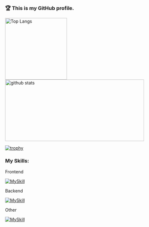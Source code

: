 <h3 align="left">🏆 This is my GitHub profile. </h3>

<p align="left"> 
  <img alt="Top Langs" height="200px" src="https://github-readme-stats.vercel.app/api/top-langs/?username=manaki-e&layout=compact&show_icons=true&theme=synthwave" />
  <img alt="github stats" height="200px" width="450px" src="https://github-readme-stats.vercel.app/api?username=manaki-e&theme=synthwave&show_icons=ture" />
</p>

[![trophy](https://github-profile-trophy.vercel.app/?username=manaki-e&margin-w=15&theme=onestar&row=1&column=6
)](https://github.com/ryo-ma/github-profile-trophy)  

<h3 align="left">My Skills:</h3>

<p align="left"> 
  Frontend
</p>

[![MySkill](https://skillicons.dev/icons?i=html,css,tailwind,js,ts,react,nextjs,alpinejs&theme=dark)](https://skillicons.dev)  

<p align="left"> 
  Backend
</p>

[![MySkill](https://skillicons.dev/icons?i=php,laravel,ruby,rails,python,fastapi,flask,kotlin,ktor&theme=dark)](https://skillicons.dev)  

<p align="left"> 
  Other
</p>

[![MySkill](https://skillicons.dev/icons?i=docker,figma,mysql&theme=dark)](https://skillicons.dev)  
